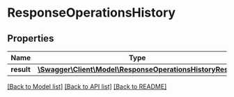 # ResponseOperationsHistory

## Properties
Name | Type | Description | Notes
------------ | ------------- | ------------- | -------------
**result** | [**\Swagger\Client\Model\ResponseOperationsHistoryResult**](ResponseOperationsHistoryResult.md) |  | [optional] 

[[Back to Model list]](../../README.md#documentation-for-models) [[Back to API list]](../../README.md#documentation-for-api-endpoints) [[Back to README]](../../README.md)

